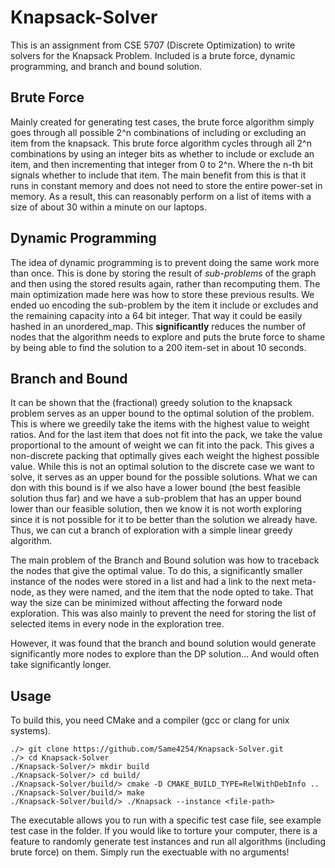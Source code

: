 # Knapsack-Solver

This is an assignment from CSE 5707 (Discrete Optimization) to write solvers for the Knapsack Problem. Included is a brute force, dynamic programming, and branch and bound solution.

## Brute Force

Mainly created for generating test cases, the brute force algorithm simply goes through all possible 2^n combinations of including or excluding an item from the knapsack. This brute force algorithm cycles through all 2^n combinations by using an integer bits as whether to include or exclude an item, and then incrementing that integer from 0 to 2^n. Where the n-th bit signals whether to include that item. The main benefit from this is that it runs in constant memory and does not need to store the entire power-set in memory. As a result, this can reasonably perform on a list of items with a size of about 30 within a minute on our laptops.

## Dynamic Programming

The idea of dynamic programming is to prevent doing the same work more than once. This is done by storing the result of *sub-problems* of the graph and then using the stored results again, rather than recomputing them. The main optimization made here was how to store these previous results. We ended uo encoding the sub-problem by the item it include or excludes and the remaining capacity into a 64 bit integer. That way it could be easily hashed in an unordered_map. This **significantly** reduces the number of nodes that the algorithm needs to explore and puts the brute force to shame by being able to find the solution to a 200 item-set in about 10 seconds.

## Branch and Bound

It can be shown that the (fractional) greedy solution to the knapsack problem serves as an upper bound to the optimal solution of the problem. This is where we greedily take the items with the highest value to weight ratios. And for the last item that does not fit into the pack, we take the value proportional to the amount of weight we can fit into the pack. This gives a non-discrete packing that optimally gives each weight the highest possible value. While this is not an optimal solution to the discrete case we want to solve, it serves as an upper bound for the possible solutions. What we can don with this bound is if we also have a lower bound (the best feasible solution thus far) and we have a sub-problem that has an upper bound lower than our feasible solution, then we know it is not worth exploring since it is not possible for it to be better than the solution we already have. Thus, we can cut a branch of exploration with a simple linear greedy algorithm.

The main problem of the Branch and Bound solution was how to traceback the nodes that give the optimal value. To do this, a significantly smaller instance of the nodes were stored in a list and had a link to the next meta-node, as they were named, and the item that the node opted to take. That way the size can be minimized without affecting the forward node exploration. This was also mainly to prevent the need for storing the list of selected items in every node in the exploration tree.

However, it was found that the branch and bound solution would generate significantly more nodes to explore than the DP solution... And would often take significantly longer.

## Usage

To build this, you need CMake and a compiler (gcc or clang for unix systems). 

```
./> git clone https://github.com/Same4254/Knapsack-Solver.git
./> cd Knapsack-Solver
./Knapsack-Solver/> mkdir build
./Knapsack-Solver/> cd build/
./Knapsack-Solver/build/> cmake -D CMAKE_BUILD_TYPE=RelWithDebInfo ..
./Knapsack-Solver/build/> make
./Knapsack-Solver/build/> ./Knapsack --instance <file-path>
```
The executable allows you to run with a specific test case file, see example test case in the folder. If you would like to torture your computer, there is a feature to randomly generate test instances and run all algorithms (including brute force) on them. Simply run the exectuable with no arguments!
